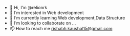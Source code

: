 - 👋 Hi, I’m @relionrk
- 👀 I’m interested in Web development
- 🌱 I’m currently learning Web development,Data Structure
- 💞️ I’m looking to collaborate on ...
- 📫 How to reach me rishabh.kaushal15@gmail.com 

<!---
relionrk/relionrk is a ✨ special ✨ repository because its `README.md` (this file) appears on your GitHub profile.
You can click the Preview link to take a look at your changes.
--->
